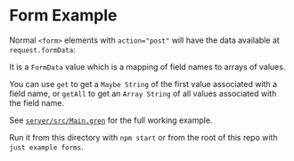# Form Example

Normal `<form>` elements with `action="post"` will have the data available at `request.formData`:

It is a `FormData` value which is a mapping of field names to arrays of values.

You can use `get` to get a `Maybe String` of the first value associated with a field name,
or `getAll` to get an `Array String` of all values associated with the field name.

See [`server/src/Main.gren`](server/src/Main.gren) for the full working example.

Run it from this directory with `npm start`
or from the root of this repo with `just example forms`.
